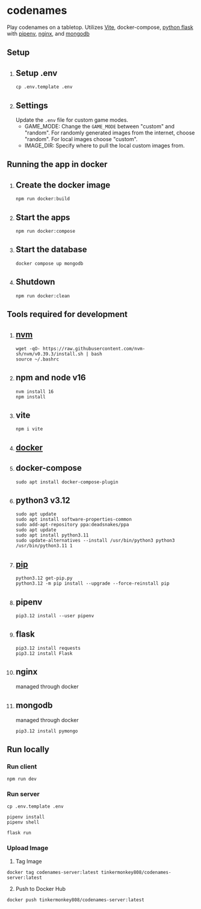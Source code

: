 # codenames

Play codenames on a tabletop. Utilizes [Vite](https://vitejs.dev/), docker-compose, [python flask](https://flask.palletsprojects.com/en/2.2.x/) with [pipenv](https://pipenv.pypa.io/en/latest/install/), [nginx](https://www.nginx.com/), and [mongodb](https://www.mongodb.com/)

## Setup

1. ## Setup .env
   ```
   cp .env.template .env
   ```
2. ## Settings
   Update the `.env` file for custom game modes.
   - GAME_MODE: Change the `GAME_MODE` between "custom" and "random". For randomly generated images from the internet, choose "random". For local images choose "custom".
   - IMAGE_DIR: Specify where to pull the local custom images from.

## Running the app in docker

1. ## Create the docker image
   ```
   npm run docker:build
   ```
2. ## Start the apps
   ```
   npm run docker:compose
   ```
3. ## Start the database
   ```
   docker compose up mongodb
   ```
4. ## Shutdown
   ```
   npm run docker:clean
   ```

## Tools required for development

1. ## [nvm](https://github.com/nvm-sh/nvm#install--update-script)
   ```
   wget -qO- https://raw.githubusercontent.com/nvm-sh/nvm/v0.39.3/install.sh | bash
   source ~/.bashrc
   ```
1. ## npm and node v16
   ```
   nvm install 16
   npm install
   ```
1. ## vite
   ```
   npm i vite
   ```
1. ## [docker](https://docs.docker.com/engine/install/ubuntu/)
1. ## docker-compose
   ```
   sudo apt install docker-compose-plugin
   ```
1. ## python3 v3.12
   ```
   sudo apt update
   sudo apt install software-properties-common
   sudo add-apt-repository ppa:deadsnakes/ppa
   sudo apt update
   sudo apt install python3.11
   sudo update-alternatives --install /usr/bin/python3 python3 /usr/bin/python3.11 1
   ```
1. ## [pip](https://pip.pypa.io/en/stable/installation/)
   ```
   python3.12 get-pip.py
   python3.12 -m pip install --upgrade --force-reinstall pip
   ```
1. ## pipenv
   ```
   pip3.12 install --user pipenv
   ```
1. ## flask
   ```
   pip3.12 install requests
   pip3.12 install Flask
   ```
1. ## nginx
   managed through docker
1. ## mongodb
   managed through docker
   ```
   pip3.12 install pymongo
   ```

## Run locally

### Run client

```
npm run dev
```

### Run server

```
cp .env.template .env
```

```
pipenv install
pipenv shell
```

```
flask run
```

### Upload Image

1. Tag Image

```
docker tag codenames-server:latest tinkermonkey808/codenames-server:latest
```

2. Push to Docker Hub

```
docker push tinkermonkey808/codenames-server:latest
```
